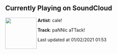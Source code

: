 ## Currently Playing on SoundCloud

[<img align="left" width="100" src="https://i1.sndcdn.com/artworks-RD0zxd4dfQEVRpLO-PTzETw-t50x50.jpg">](https://soundcloud.com/lilcale/pannic-attack?in=lilcale/sets/dogs)

**Artist**: cale! 

**Track**: paNNic aTTack!

Last updated at 01/02/2021 01:53
